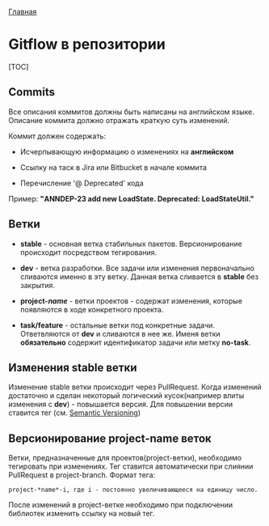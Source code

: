[Главная](../main.md)

# Gitflow в репозитории

[TOC]

## Commits

Все описания коммитов должны быть написаны на английском языке. Описание коммита должно отражать краткую суть изменений.

Коммит должен содержать:

- Исчерпывающую информацию о изменениях на **английском**

- Ссылку на таск в Jira или Bitbucket в начале коммита

- Перечисление '@ Deprecated' кода

Пример: **"ANNDEP-23 add new LoadState. Deprecated: LoadStateUtil."**

## Ветки

- **stable** - основная ветка стабильных пакетов. Версионирование происходит посредством тегирования. 

- **dev** - ветка разработки. Все задачи или изменения первоначально сливаются именно в эту ветку. Данная ветка сливается в **stable** без закрытия.

- **project-*name*** - ветки проектов - содержат изменения, которые появляются в ходе конкретного проекта.

- **task/feature** - остальные ветки под конкретные задачи. Ответвляются от **dev** и сливаются в нее же.
Именя ветки **обязательно** содержит идентификатор задачи или метку **no-task**.

## Изменения stable ветки

Изменение stable ветки происходит через PullRequest.
Когда изменений достаточно и сделан некоторый логический кусок(например влиты изменения с **dev**) - 
повышается версия. Для повышении версии ставится тег (cм. [Semantic Versioning](https://semver.org))

## Версионирование project-name веток

Ветки, предназначенные для проектов(project-ветки), необходимо тегировать при изменениях. Тег ставится 
автоматически при слиянии PullRequest в project-branch.
Формат тега:
```
project-*name*-i, где i - постоянно увеличивающееся на единицу число.
```
После изменений в project-ветке необходимо при подключении библиотек изменить ссылку на новый тег.
